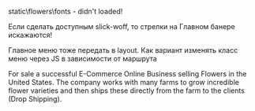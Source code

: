 static\flowers\fonts - didn't loaded!

Если сделать доступным slick-woff, то стрелки на Главном банере искажаются!

Главное меню тоже передать в layout.
Как вариант изменять класс меню через JS в зависимости от маршрута

 <!-- - GOOD IDEA!!!! -->
For sale a successful E-Commerce Online Business selling Flowers in the United States. The company works with many farms to grow incredible flower varieties and then ships these directly from the farm to the clients (Drop Shipping).